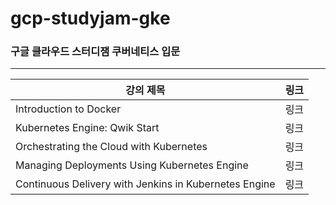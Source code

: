 # gcp-studyjam-gke
### 구글 클라우드 스터디잼 쿠버네티스 입문
---
| 강의 제목 | 링크 |
|-------------------------------------------------------|----------|
| Introduction to Docker | 링크 |
| Kubernetes Engine: Qwik Start | 링크 |
| Orchestrating the Cloud with Kubernetes | 링크 |
| Managing Deployments Using Kubernetes Engine | 링크 |
| Continuous Delivery with Jenkins in Kubernetes Engine | 링크 |
